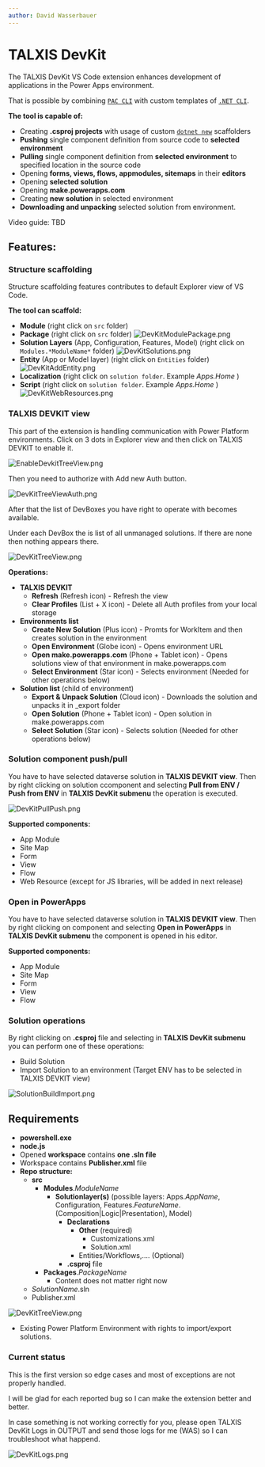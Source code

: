 ```yaml
---
author: David Wasserbauer
---
```


# TALXIS DevKit
The TALXIS DevKit VS Code extension enhances development of applications in the Power Apps environment.

That is possible by combining [`PAC CLI`](https://learn.microsoft.com/en-us/power-platform/developer/cli/introduction) with custom templates of [`.NET CLI`](https://learn.microsoft.com/en-us/dotnet/core/tools/).

**The tool is capable of:**
- Creating **.csproj projects** with usage of custom [`dotnet new`](https://learn.microsoft.com/en-us/dotnet/core/tools/dotnet-new) scaffolders
- **Pushing** single component definition from source code to **selected environment**
- **Pulling** single component definition from **selected environment** to specified location in the source code
- Opening **forms, views, flows, appmodules, sitemaps** in their **editors**
- Opening **selected solution**
- Opening **make.powerapps.com**
- Creating **new solution** in selected environment
- **Downloading and unpacking** selected solution from environment.

Video guide: TBD

## Features:

### **Structure scaffolding**
Structure scaffolding features contributes to default Explorer view of VS Code. 

**The tool can scaffold:**
- **Module** (right click on `src` folder)
- **Package** (right click on `src` folder)
![DevKitModulePackage.png](/.attachments/DevKit/DevKitModulePackage.png)
- **Solution Layers** (App, Configuration, Features, Model) (right click on `Modules.*ModuleName*` folder)
![DevKitSolutions.png](/.attachments/DevKit/DevKitSolutions.png)
- **Entity** (App or Model layer) (right click on `Entities` folder)
![DevKitAddEntity.png](/.attachments/DevKit/DevKitAddEntity.png)
- **Localization** (right click on `solution folder`. Example *Apps.Home* )
- **Script** (right click on `solution folder`. Example *Apps.Home* )
![DevKitWebResources.png](/.attachments/DevKit/DevKitWebResources.png)

### **TALXIS DEVKIT view**
This part of the extension is handling communication with Power Platform environments.
Click on 3 dots in Explorer view and then click on TALXIS DEVKIT to enable it. 

![EnableDevkitTreeView.png](/.attachments/DevKit/EnableDevkitTreeView.png)

Then you need to authorize with Add new Auth button. 

![DevKitTreeViewAuth.png](/.attachments/DevKit/DevKitTreeViewAuth.png)

After that the list of DevBoxes you have right to operate with becomes available. 

Under each DevBox the is list of all unmanaged solutions. If there are none then nothing appears there.

![DevKitTreeView.png](/.attachments/DevKit/DevKitTreeView.png)

**Operations:**
- **TALXIS DEVKIT**
	- **Refresh** (Refresh icon) - Refresh the view
	- **Clear Profiles** (List + X icon) - Delete all Auth profiles from your local storage
- **Environments list**
	- **Create New Solution** (Plus icon) - Promts for WorkItem and then creates solution in the environment
	- **Open Environment** (Globe icon) - Opens environment URL
	- **Open make.powerapps.com** (Phone + Tablet icon) - Opens solutions view of that environment in make.powerapps.com
	- **Select Environment** (Star icon) - Selects environment (Needed for other operations below)
- **Solution list** (child of environment)
	- **Export & Unpack Solution** (Cloud icon) - Downloads the solution and unpacks it in _export folder
	- **Open Solution** (Phone + Tablet icon) - Open solution in make.powerapps.com
	- **Select Solution** (Star icon) - Selects solution (Needed for other operations below)



### **Solution component push/pull**

You have to have selected dataverse solution in **TALXIS DEVKIT view**.
Then by right clicking on solution ccomponent and selecting **Pull from ENV / Push from ENV** in **TALXIS DevKit submenu** the operation is executed.

![DevKitPullPush.png](/.attachments/DevKit/DevKitPullPush.png)

**Supported components:**
- App Module
- Site Map
- Form
- View
- Flow
- Web Resource (except for JS libraries, will be added in next release)


### **Open in PowerApps**

You have to have selected dataverse solution in **TALXIS DEVKIT view**.
Then by right clicking on component and selecting **Open in PowerApps** in **TALXIS DevKit submenu** the component is opened in his editor.

**Supported components:**
- App Module
- Site Map
- Form
- View
- Flow



### **Solution operations**
By right clicking on **.csproj** file and selecting in **TALXIS DevKit submenu** you can perform one of these operations:
- Build Solution
- Import Solution to an environment (Target ENV has to be selected in TALXIS DEVKIT view)

![SolutionBuildImport.png](/.attachments/DevKit/SolutionBuildImport.png)



## Requirements
- **powershell.exe**
- **node.js**
- Opened **workspace** contains **one .sln file**
- Workspace contains **Publisher.xml** file
- **Repo structure:**
	- **src**
		- **Modules**.*ModuleName*
			- **Solutionlayer(s)** (possible layers: Apps.*AppName*, Configuration, Features.*FeatureName*.(Composition|Logic|Presentation), Model)
				- **Declarations**
					- **Other** (required)
						- Customizations.xml
						- Solution.xml
					- Entities/Workflows,.... (Optional)
				- **.csproj** file
		- **Packages**.*PackageName*
			- Content does not matter right now
	- *SolutionName*.sln
	- Publisher.xml

![DevKitTreeView.png](/.attachments/DevKit/DevKitTreeView.png)

- Existing Power Platform Environment with rights to import/export solutions.

### Current status

This is the first version so edge cases and most of exceptions are not properly handled.

I will be glad for each reported bug so I can make the extension better and better.

In case something is not working correctly for you, please open TALXIS DevKit Logs in OUTPUT and send those logs for me (WAS) so I can troubleshoot what happend.

![DevKitLogs.png](/.attachments/DevKit/DevKitLogs.png)